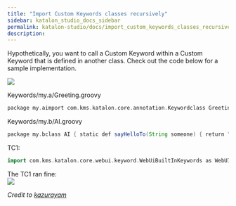 ```yaml
---
title: "Import Custom Keywords classes recursively" 
sidebar: katalon_studio_docs_sidebar
permalink: katalon-studio/docs/import_custom_keywords_classes_recursively.html 
description: 
---
```

Hypothetically, you want to call a Custom Keyword within a Custom Keyword that is defined in another class. Check out the code below for a sample implementation.

  
![](../../images/katalon-studio/docs/import_custom_keywords_classes_recursively/f5uxhyxe7z65.png)  
  
Keywords/my.a/Greeting.groovy  

```groovy
package my.aimport com.kms.katalon.core.annotation.Keywordclass Greeting { @Keyword def greet(String someone) { return my.b.AI.sayHelloTo(someone) }}
```

Keywords/my.b/AI.groovy  

```groovy
package my.bclass AI { static def sayHelloTo(String someone) { return "Hello, ${someone}." }}
```

  
TC1:  

```groovy
import com.kms.katalon.core.webui.keyword.WebUiBuiltInKeywords as WebUIdef str = CustomKeywords.'my.a.Greeting.greet'("Drunda")WebUI.comment(">>> ${str}")
```

  
The TC1 ran fine:  
![](../../images/katalon-studio/docs/import_custom_keywords_classes_recursively/30qrty5tymg5.png)

  

_Credit to [kazurayam](https://forum.katalon.com/discussion/6971/importing-custom-keywords-classes-recursively-within-a-custom-keyword#Comment_16124)_